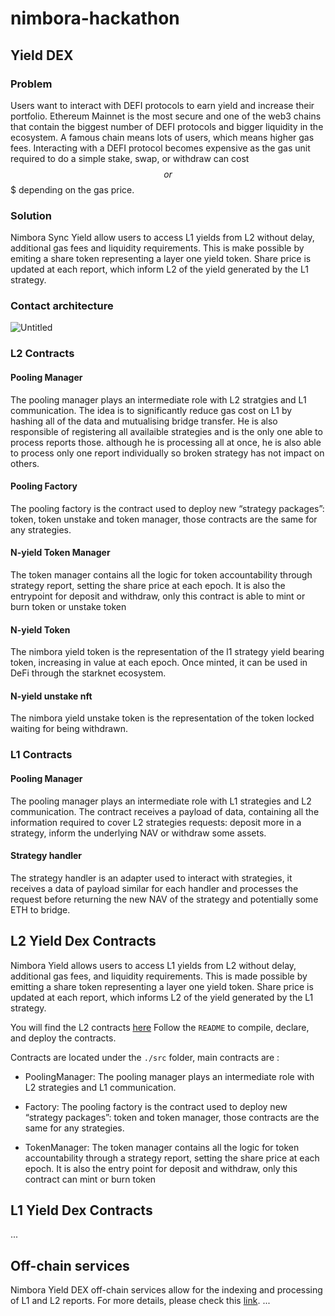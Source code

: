 # nimbora-hackathon

## Yield DEX

### Problem

Users want to interact with DEFI protocols to earn yield and increase their portfolio. Ethereum Mainnet is the most secure and one of the web3 chains that contain the biggest number of DEFI protocols and bigger liquidity in the ecosystem. A famous chain means lots of users, which means higher gas fees. Interacting with a DEFI protocol becomes expensive as the gas unit required to do a simple stake, swap, or withdraw can cost $$ or $$$ depending on the gas price.

### Solution

Nimbora Sync Yield allow users to access L1 yields from L2 without delay, additional gas fees and liquidity requirements. This is make possible by emiting a share token representing a layer one yield token. Share price is updated at each report, which inform L2 of the yield generated by the L1 strategy.

### Contact architecture

![Untitled](https://prod-files-secure.s3.us-west-2.amazonaws.com/6166fa04-7686-417f-be01-cf7af137c427/c3799289-9933-4541-af42-44f8a8617c9b/Untitled.png)

### L2 Contracts

#### Pooling Manager

The pooling manager plays an intermediate role with L2 stratgies and L1 communication. The idea is to significantly reduce gas cost on L1 by hashing all of the data and mutualising bridge transfer. He is also responsible of registering all availaible strategies and is the only one able to process reports those. although he is processing all at once, he is also able to process only one report individually so broken strategy has not impact on others. 

#### Pooling Factory

The pooling factory is the contract used to deploy new “strategy packages”: token, token unstake and token manager, those contracts are the same for any strategies.

#### N-yield Token Manager

The token manager contains all the logic for token accountability through strategy report, setting the share price at each epoch. It is also the entrypoint for deposit and withdraw, only this contract is able to mint or burn token or unstake token 

#### N-yield Token

The nimbora yield token is the representation of the l1 strategy yield bearing token, increasing in value at each epoch. Once minted, it can be used in DeFi through the starknet ecosystem.

#### N-yield unstake nft

The nimbora yield unstake token is the representation of the token locked waiting for being withdrawn. 

### L1 Contracts

#### Pooling Manager

The pooling manager plays an intermediate role with L1 strategies and L2 communication. The contract receives a payload of data, containing all the information required to cover L2 strategies requests: deposit more in a strategy, inform the underlying NAV or withdraw some assets. 

#### Strategy handler

The strategy handler is an adapter used to interact with strategies, it receives a data of payload similar for each handler and processes the request before returning the new NAV of the strategy and potentially some ETH to bridge.

## L2 Yield Dex Contracts

Nimbora Yield allows users to access L1 yields from L2 without delay, additional gas fees, and liquidity requirements. This is made possible by emitting a share token representing a layer one yield token. Share price is updated at each report, which informs L2 of the yield generated by the L1 strategy.

You will find the L2 contracts [here](https://github.com/0xSpaceShard/nimbora_yields_l2)
Follow the `README` to compile, declare, and deploy the contracts.

Contracts are located under the `./src` folder, main contracts are : 
  - PoolingManager: The pooling manager plays an intermediate role with L2 strategies and L1 communication.

  - Factory: The pooling factory is the contract used to deploy new “strategy packages”: token and token manager, those contracts are the same for any              strategies.

  - TokenManager: The token manager contains all the logic for token accountability through a strategy report, setting the share price at each epoch. It              is also the entry point for deposit and withdraw, only this contract can mint or burn token
    
## L1 Yield Dex Contracts
...

## Off-chain services
Nimbora Yield DEX off-chain services allow for the indexing and processing of L1 and L2 reports. For more details, please check this [link](https://github.com/0xSpaceShard/nimbora-relayer-public).
...
